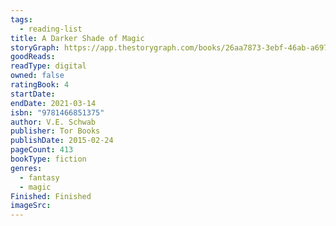 ```yaml
---
tags:
  - reading-list
title: A Darker Shade of Magic
storyGraph: https://app.thestorygraph.com/books/26aa7873-3ebf-46ab-a697-0bbfe7b0eab2
goodReads:
readType: digital
owned: false
ratingBook: 4
startDate:
endDate: 2021-03-14
isbn: "9781466851375"
author: V.E. Schwab
publisher: Tor Books
publishDate: 2015-02-24
pageCount: 413
bookType: fiction
genres:
  - fantasy
  - magic
Finished: Finished
imageSrc:
---
```

